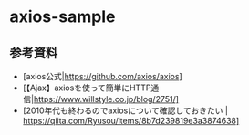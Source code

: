 # axios-sample

## 参考資料
 - [axios公式|https://github.com/axios/axios]
 - [【Ajax】axiosを使って簡単にHTTP通信|https://www.willstyle.co.jp/blog/2751/]
 - [2010年代も終わるのでaxiosについて確認しておきたい | https://qiita.com/Ryusou/items/8b7d239819e3a3874638]